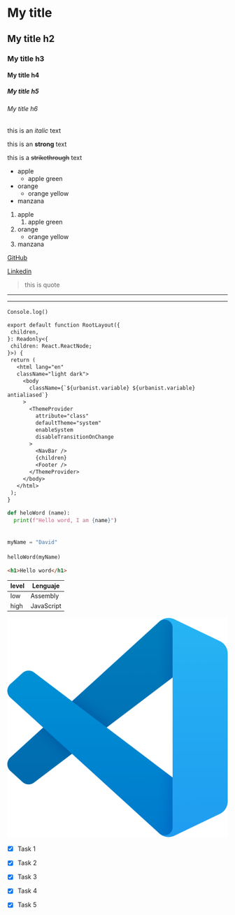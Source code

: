 # My title
## My title h2
### My title h3
#### My title h4
##### My title h5
###### My title h6

<!-- Este es un texto en italica -->
this is an *italic* text

<!-- Este es un texto en negrilla -->
this is an **strong** text

<!-- Este es un texto tachado -->
this is a ~~strikethrough~~ text

<!-- ul -->
 * apple
    * apple green
 * orange
    * orange yellow
 * manzana

 <!-- ol -->
 1. apple
    1. apple green
 2. orange
    * orange yellow
 3. manzana

 <!-- Enlaces -->

 [GitHub](https://github.com/DavidQRy)

 [Linkedin](https://Linkedin.com "Contactame en linkedin")

 > this is quote

 ---
 ___

 
 `Console.log()`
 ``` tsx
 export default function RootLayout({
  children,
}: Readonly<{
  children: React.ReactNode;
}>) {
  return (
    <html lang="en" 
    className="light dark">
      <body
        className={`${urbanist.variable} ${urbanist.variable} antialiased`}
      >
        <ThemeProvider
          attribute="class"
          defaultTheme="system"
          enableSystem
          disableTransitionOnChange
        >
          <NavBar />
          {children}
          <Footer />
        </ThemeProvider>
      </body>
    </html>
  );
}
 ```
 
  ``` python
def heloWord (name):
    print(f"Hello word, I am {name}")


myName = "David"

helloWord(myName)
 ```
 
  ``` html
 <h1>Hello word</h1>
 ```
 
|level |Lenguaje     |
|----- |-----        |
| low  | Assembly    |
| high | JavaScript   |
 

![visual studio code logo](./vscode.png "vscode logo")

<!-- GITHUB MARKDOWN -->
* [x] Task 1
* [x] Task 2
* [x] Task 3
* [x] Task 4
* [x] Task 5

